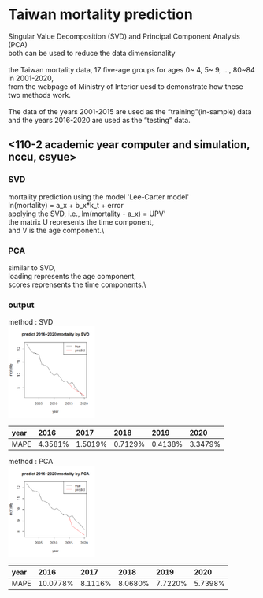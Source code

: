 # Taiwan mortality prediction
Singular Value Decomposition (SVD) and Principal Component Analysis (PCA)\
both can be used to reduce the data dimensionality\
\
the Taiwan mortality data, 17 five-age groups for ages 0~ 4, 5~ 9, …, 80~84 in 2001-2020,\
from the webpage of Ministry of Interior uesd  to demonstrate how these two methods work.\
\
The data of the years 2001-2015 are used as the “training”(in-sample) data\
and the years 2016-2020 are used as the “testing” data.

<110-2 academic year computer and simulation, nccu, csyue>
---
### **SVD** 
mortality prediction using the model 'Lee-Carter model'\
ln(mortality) = a_x + b_x*k_t + error\
applying the SVD, i.e., lm(mortality - a_x) = UPV'\
the matrix U represents the time component,\
and V is the age component.\

### **PCA**
similar to SVD,\
loading represents the age component,\
scores reprensents the time components.\

### **output**
method : SVD\
<img src="mortality predict by SVD.png" alt="Cover" width="35%"/>

|year|2016|2017|2018|2019|2020|
|:-----|:-----|:-----|:-----|:-----|:-----|
|MAPE|4.3581%|1.5019%|0.7129%|0.4138%|3.3479%|

method : PCA\
<img src="mortality predict by PCA.png" alt="Cover" width="35%"/>

|year|2016|2017|2018|2019|2020|
|:-----|:-----|:-----|:-----|:-----|:-----|
|MAPE|10.0778%|8.1116%|8.0680%|7.7220%|5.7398%|



